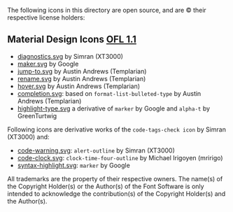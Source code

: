 The following icons in this directory are open source, and are &copy; their respective
license holders:

## Material Design Icons [OFL 1.1](<(./LICENSE.materialdesignicons.txt)>)

- [diagnostics.svg](./diagnostics.svg) by Simran (XT3000)
- [maker.svg](./marker.svg) by Google
- [jump-to.svg](./jump-to.svg) by Austin Andrews (Templarian)
- [rename.svg](./rename.svg) by Austin Andrews (Templarian)
- [hover.svg](./hover.svg) by Austin Andrews (Templarian)
- [completion.svg](./completion.svg): based on `format-list-bulleted-type` by Austin
  Andrews (Templarian)
- [highlight-type.svg](./highlight-type.svg) a derivative of `marker` by Google and
  `alpha-t` by GreenTurtwig

Following icons are derivative works of the `code-tags-check icon` by Simran (XT3000)
and:

- [code-warning.svg](./code-warning.svg): `alert-outline` by Simran (XT3000)
- [code-clock.svg](./code-clock.svg): `clock-time-four-outline` by Michael Irigoyen
  (mririgo)
- [syntax-highlight.svg](./syntax-highlight.svg): `marker` by Google

All trademarks are the property of their respective owners. The name(s) of the Copyright
Holder(s) or the Author(s) of the Font Software is only intended to acknowledge the
contribution(s) of the Copyright Holder(s) and the Author(s).
